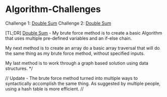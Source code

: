 # Algorithm-Challenges

Challenge 1: <a href="https://github.com/chrishamlin98/Algorithm-Challenges/tree/master/Double%20Sum">Double Sum</a>
Challenge 2: <a href="https://github.com/chrishamlin98/Algorithm-Challenges/tree/master/Double%20Sum">Double Sum</a>

[TL;DR]
<a href="https://github.com/chrishamlin98/Algorithm-Challenges/tree/master/Double%20Sum">Double Sum</a> - My brute force method is to create a basic Algorithm that uses multiple pre-defined variables and an if-else chain.

My next method is to create an array do a basic array traversal that will
do the same thing as my brute force method, without specified inputs.

My last method is to work through a graph based solution using data structures.
*/

// Update - The brute force method turned into multiple ways to syntactically
accomplish the same thing.  As suggested by multiple people, using a hash table
is more efficient. //

